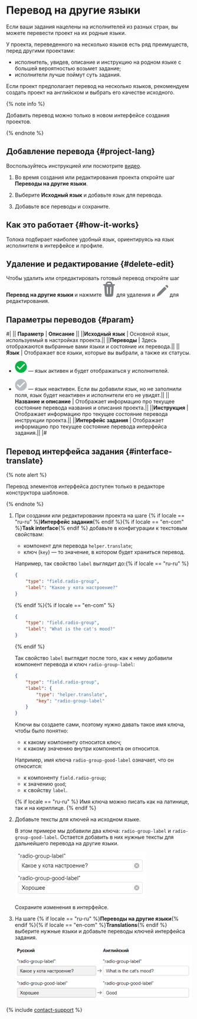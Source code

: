 # Перевод на другие языки

Если ваши задания нацелены на исполнителей из разных стран, вы можете перевести проект на их родные языки.

У проекта, переведенного на несколько языков есть ряд преимуществ, перед другими проектами:

- исполнитель, увидев, описание и инструкцию на родном языке с большей вероятностью возьмет задание;
- исполнители лучше поймут суть задания.

Если проект предполагает перевод на несколько языков, рекомендуем создать проект на английском и выбрать его качестве исходного.

{% note info %}

Добавить перевод можно только в новом интерфейсе создания проектов.

{% endnote %}

## Добавление перевода {#project-lang}

Воспользуйтесь инструкцией или посмотрите [видео](https://youtu.be/1grLt774P-s?rel=0).

1. Во время создания или редактирования проекта откройте шаг **Переводы на другие языки**.

1. Выберите **Исходный язык** и добавьте язык для перевода.

1. Добавьте все переводы и сохраните.

## Как это работает {#how-it-works}

Толока подбирает наиболее удобный язык, ориентируясь на язык исполнителя в интерфейсе и профиле.

## Удаление и редактирование {#delete-edit}

Чтобы удалить или отредактировать готовый перевод откройте шаг **Перевод на другие языки** и нажмите ![](../_images/other/project-delete-b.svg) для удаления и ![](../_images/other/project-edit-b.svg) для редактирования.

## Параметры переводов {#param}

#|
|| **Параметр** | **Описание** ||
||**Исходный язык** | Основной язык, используемый в настройках проекта.||
||**Переводы** | Здесь отображаются выбранные вами языки и состояние их перевода.||
||**Язык** | Отображает все языки, которые вы выбрали, а также их статусы.

- ![](../_images/other/project-active.svg) — язык активен и будет отображаться у исполнителей.

- ![](../_images/other/project-unactive.svg) — язык неактивен. Если вы добавили язык, но не заполнили поля, язык будет неактивен и исполнители его не увидят.||
||**Название и описание** | Отображает информацию про текущее состояние перевода названия и описания проекта.||
||**Инструкция** | Отображает информацию про текущее состояние перевода инструкции проекта.||
||**Интерфейс задания** | Отображает информацию про текущее состояние перевода интерфейса задания.||
|#

## Перевод интерфейса задания {#interface-translate}

{% note alert %}

Перевод элементов интерфейса доступен только в редакторе конструктора шаблонов.

{% endnote %}

1. При создании или редактировании проекта на шаге {% if locale == "ru-ru" %}**Интерфейс задания**{% endif %}{% if locale == "en-com" %}**Task interface**{% endif %} добавьте в конфигурации к текстовым свойствам:

    - компонент для перевода `helper.translate`;
    - ключ (`key`) — то значение, в котором будет храниться перевод.

    Например, так свойство `label` выглядит до:{% if locale == "ru-ru" %}

    ```json
    {
        "type": "field.radio-group",
        "label": "Какое у кота настроение?"
    }
    ```

    {% endif %}{% if locale == "en-com" %}

    ```json
    {
        "type": "field.radio-group",
        "label": "What is the cat's mood?"
    }
    ```

    {% endif %}

    Так свойство `label` выглядит после того, как к нему добавили компонент перевода и ключ `radio-group-label`:

    ```json
    {
        "type": "field.radio-group",
        "label": {
            "type": "helper.translate",
            "key": "radio-group-label"
        }
    }
    ```

    Ключи вы создаете сами, поэтому нужно давать такое имя ключа, чтобы было понятно:

    - к какому компоненту относится ключ;
    - к какому значению внутри компонента он относится.

    Например, имя ключа `radio-group-good-label` означает, что он относится:

    - к компоненту `field.radio-group`;
    - к значению `good`;
    - к свойству `label`.

    {% if locale == "ru-ru" %}
    Имя ключа можно писать как на латинице, так и на кириллице.
    {% endif %}

1. Добавьте тексты для ключей на исходном языке.

    В этом примере мы добавили два ключа: `radio-group-label` и `radio-group-good-label`. Остается добавить в них нужные тексты для дальнейшего перевода на другие языки.

    ![](../_images/keys-sources.png)

    Сохраните изменения в интерфейсе.

1. На шаге {% if locale == "ru-ru" %}**Переводы на другие языки**{% endif %}{% if locale == "en-com" %}**Translations**{% endif %} выберите нужные языки и добавьте переводы ключей интерфейса задания.

    ![](../_images/keys-translated.png)

{% include [contact-support](../_includes/contact-support-help.md) %}